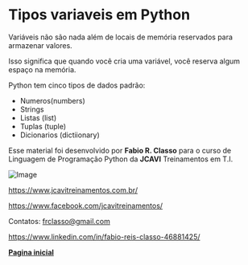 Tipos variaveis  em Python
============================


Variáveis ​​não são nada além de locais de memória reservados para armazenar valores.

Isso significa que quando você cria uma variável, você reserva algum espaço na memória.

Python tem cinco tipos de dados padrão:

- Numeros(numbers)
- Strings
- Listas (list)
- Tuplas (tuple)
- Dicionarios (dictiionary)


Esse material foi desenvolvido por **Fabio R. Classo** para o curso de Linguagem de
Programação Python da **JCAVI** Treinamentos em T.I.


![Image](https://github.com/frclasso/apostila_python_modulo_1/blob/master/jcavi.png "JCAVI")

https://www.jcavitreinamentos.com.br/

https://www.facebook.com/jcavitreinamentos/

Contatos: frclasso@gmail.com

https://www.linkedin.com/in/fabio-reis-classo-46881425/

**[Pagina inicial](https://github.com/frclasso/apostila_python_modulo_1)**